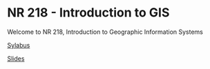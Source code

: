 # NR 218 - Introduction to GIS
Welcome to NR 218, Introduction to Geographic Information Systems

[Sylabus](https://kulpojke.github.io/nr218/calendar.html)

[Slides](https://kulpojke.github.io/nr218/#/nr-218)


